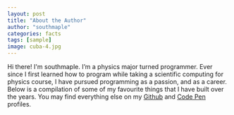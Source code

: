 ```yaml
---
layout: post
title: "About the Author"
author: "southmaple"
categories: facts
tags: [sample]
image: cuba-4.jpg
---
```


Hi there! I'm southmaple. I’m a physics major turned programmer. Ever since I first learned how to program while taking a scientific computing for physics course, I have pursued programming as a passion, and as a career. Below is a compilation of some of my favourite things that I have built over the years. You may find everything else on my <a href="http://github.com/DevinZhangY" target="_blank">Github</a> and <a href="https://kanxuewei.top" target="_blank">Code Pen</a> profiles.
